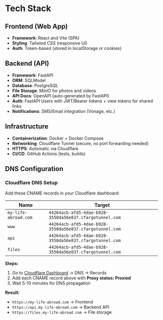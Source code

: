 # Tech Stack

## Frontend (Web App)

- **Framework**: React and Vite (SPA)
- **Styling**: Tailwind CSS (responsive UI)
- **Auth**: Token-based (stored in localStorage or cookies)

## Backend (API)

- **Framework**: FastAPI
- **ORM**: SQLModel
- **Database**: PostgreSQL
- **File Storage**: MinIO for photos and videos
- **API Docs**: OpenAPI (auto-generated by FastAPI)
- **Auth**: FastAPI Users with JWT/Bearer tokens + view tokens for shared links
- **Notifications**: SMS/Email integration (Vonage, etc.)

## Infrastructure

- **Containerization**: Docker + Docker Compose
- **Networking**: Cloudflare Tunnel (secure, no port forwarding needed)
- **HTTPS**: Automatic via Cloudflare
- **CI/CD**: GitHub Actions (tests, builds)

## DNS Configuration

### Cloudflare DNS Setup

Add these CNAME records in your Cloudflare dashboard:

| Name | Target |
|------|--------|
| `my-life-abroad.com` | `44264acb-afd5-4dae-b928-3550da56e837.cfargotunnel.com` |
| `www` | `44264acb-afd5-4dae-b928-3550da56e837.cfargotunnel.com` |
| `api` | `44264acb-afd5-4dae-b928-3550da56e837.cfargotunnel.com` |
| `files` | `44264acb-afd5-4dae-b928-3550da56e837.cfargotunnel.com` |

**Steps:**

1. Go to [Cloudflare Dashboard](https://dash.cloudflare.com) → DNS → Records
2. Add each CNAME record above with **Proxy status: Proxied**
3. Wait 5-10 minutes for DNS propagation

**Result:**

- `https://my-life-abroad.com` → Frontend
- `https://api.my-life-abroad.com` → Backend API  
- `https://files.my-life-abroad.com` → File storage
